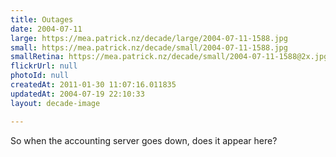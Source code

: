 ```yaml
---
title: Outages
date: 2004-07-11
large: https://mea.patrick.nz/decade/large/2004-07-11-1588.jpg
small: https://mea.patrick.nz/decade/small/2004-07-11-1588.jpg
smallRetina: https://mea.patrick.nz/decade/small/2004-07-11-1588@2x.jpg
flickrUrl: null
photoId: null
createdAt: 2011-01-30 11:07:16.011835
updatedAt: 2004-07-19 22:10:33
layout: decade-image

---
```

So when the accounting server goes down, does it appear here?
